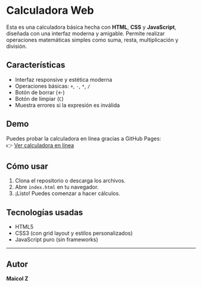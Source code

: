 # Calculadora Web

Esta es una calculadora básica hecha con **HTML**, **CSS** y **JavaScript**, diseñada con una interfaz moderna y amigable. Permite realizar operaciones matemáticas simples como suma, resta, multiplicación y división.

## Características

- Interfaz responsive y estética moderna
- Operaciones básicas: `+`, `-`, `*`, `/`
- Botón de borrar (←)
- Botón de limpiar (`C`)
- Muestra errores si la expresión es inválida

## Demo

Puedes probar la calculadora en línea gracias a GitHub Pages:  
👉 [Ver calculadora en línea](https://redcalculator741.netlify.app)

## Cómo usar

1. Clona el repositorio o descarga los archivos.
2. Abre `index.html` en tu navegador.
3. ¡Listo! Puedes comenzar a hacer cálculos.

## Tecnologías usadas

- HTML5
- CSS3 (con grid layout y estilos personalizados)
- JavaScript puro (sin frameworks)

---

## Autor

**Maicol Z**
